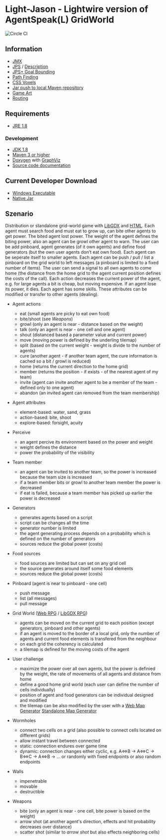 # Light-Jason - Lightwire version of AgentSpeak(L) GridWorld

![Circle CI](https://circleci.com/gh/LightJason/GridWorld.svg?style=shield)


## <a name="info">Information</a>

* [JMX](http://www.eclipse.org/jetty/documentation/current/jmx-chapter.html)
* [JPS](https://github.com/ClintFMullins/JumpPointSearch-Java) / [Description](https://harablog.wordpress.com/2011/09/07/jump-point-search/)
* [JPS+ Goal Bounding](https://github.com/SteveRabin/JPSPlusWithGoalBounding)
* [Path Finding](http://www.cokeandcode.com/main/tutorials/path-finding/)
* [CSS Voxels](http://www.voxelcss.com/)
* [Jar push to local Maven repository](http://stackoverflow.com/questions/4955635/how-to-add-local-jar-files-in-maven-project)
* [Game Art](http://opengameart.org/)
* [Routing](http://simblob.blogspot.de/2016/02/updating-my-introduction-to-a.html)


## Requirements

* [JRE 1.8](http://www.java.com/)

### Development

* [JDK 1.8](http://www.oracle.com/technetwork/java/javase/downloads/)
* [Maven 3 or higher](http://maven.apache.org/)
* [Doxygen](http://www.doxygen.org/) with [GraphViz](http://www.graphviz.org/)
* [Source code documentation](http://flashpixx.github.io/Light-Jason-GridWorld/)


## <a name="download">Current Developer Download</a>

* [Windows Executable](https://github.com/flashpixx/Light-Jason-GridWorld/raw/binary-master/Light-Jason-GridWorld-0.1.exe)
* [Native Jar](https://github.com/flashpixx/Light-Jason-GridWorld/raw/binary-master/Light-Jason-GridWorld-0.1.jar)


## <a name="szenario">Szenario</a>

Distribution or standalone grid-world game with [LibGDX](https://libgdx.badlogicgames.com/) and 
[HTML](https://github.com/libgdx/libgdx/wiki/Deploying-your-application#deploy-to-htmljs). Each agent must search food and must eat to grow up, can bite other
agents to get power. The bited agent lost power. The weight of the agent defines the biting power, also an agent can be growl other agent to warn. The user can
be add pinboard, agent generates (of it own agents) and define food generators (but the own user agents don't eat own food). Each agent can be seperate itself
to smaller agents. Each agent can be push / pull / list a pinboard on the grid world to left messages (a pinboard is limited to a fixed number of items). The
user can send a signal to all own agents to come home (the distance from the home grid to the agent current position defines the costs of the call). Each
action decreases the current power of the agent, e.g. for large agents a bit is cheap, but moving expensive. If an agent lose its power, it dies. Each agent
has some skills. These attributes can be modified or transfer to other agents (dealing).

* Agent actions
    * eat (small agents are picky to eat own food)
    * bite/shoot (see _Weapons_)
    * growl (only an agent is near - distance based on the weight)
    * talk (only an agent is near - one cell and one agent)
    * shout (distanced based a parameter value and current power)
    * move (moving power is defined by the underling tilemap)
    * split (based on the current weight - weight is divide to the number of agents)
    * cure (another agent - if another team agent, the cure information is cached so a bit / growl is reduced)
    * home (returns the current direction to the home grid)
    * member (returns the position - if exists - of the nearest agent of my team)
    * invite (agent can invite another agent to be a member of the team - defined only to one agent)
    * abandon (an invited agent can removed from the team membership)
    
* Agent attributes
    * element-based: water, sand, grass
    * action-based: bite, shoot
    * explore-based: forsight, acuity
    
* Perceive
    * an agent percive its environment based on the power and weight
    * weight defines the distance
    * power the probability of the visibility
    
* Team member
    * an agent can be invited to another team, so the power is increased because the team size is increased
    * if a team member bits or growl to another team member the power is decreased
    * if eat is failed, because a team member has picked up earlier the power is decreased
    
* Generators
    * generates agents based on a script
    * script can be changes all the time
    * generator number is limited
    * the agent generating process depends on a probability which is defined on the number of generators
    * sources reduce the global power (costs)
    
* Food sources
    * food sources are limited but can set on any grid cell
    * the source generates around itself some food elements 
    * sources reduce the global power (costs)
    
* Pinboard (agent is near to pinboard - one cell)
    * push message
    * list (all messages)
    * pull message
    
* Grid World ([Web RPG](http://rpgjs.com/) / [LibGDX RPG](https://github.com/libgdx/libgdx/wiki/Tile-maps))
    * agents can be moved on the current grid to each position (except generators, pinboard and other agents)
    * if an agent is moved to the border of a local grid, only the number of agents and current food elements is transfered from the neighbour
    * on each grid the coherency is calculated
    * a tilemap is defined for the moving costs of the agent
    

* User challenge
    * maximize the power over all own agents, but the power is definied by the weight, the rate of movements of all agents and distance from home
    * define a good home grid world (each user can define the number of cells individually)
    * position of agent and food generators can be individual designed and modified
    * the tilemap can be also modified by the user with a [Web Map Generator](https://github.com/elias-schuett/Online-Tile-Map-Editor) 
    [Standalone Map Generator](http://www.mapeditor.org/download.html)
    
* Wormholes
    * connect two cells on a grid (also possible to connect cells located on different grids)
    * allow instant travel between connected 
    * static: connection endures over game time
    * dynamic: connection changes either cyclic, e.g. A<=>B -> A<=>C -> B<=>C -> A<=>B -> ... or randomly with fixed endpoints or also random endpoints
    
* Walls
    * impenetrable
    * movable
    * destructible
  
* Weapons
    * bite (only an agent is near - one cell, bite power is based on the weight)
    * arrow shot (at another agent's direction, effects and hit probability decreases over distance)
    * scatter shot (similar to _arrow shot_ but also effects neighboring cells)
    